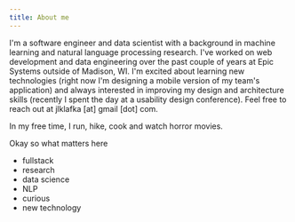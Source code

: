 ```yaml
---
title: About me
---
```


I'm a software engineer and data scientist with a background in machine learning and natural language processing research. I've worked on web development and data engineering over the past couple of years at Epic Systems outside of Madison, WI. I'm excited about learning new technologies (right now I'm designing a mobile version of my team's application) and always interested in improving my design and architecture skills (recently I spent the day at a usability design conference). Feel free to reach out at jlklafka [at] gmail [dot] com.

In my free time, I run, hike, cook and watch horror movies.

Okay so what matters here
 - fullstack
 - research
 - data science
 - NLP
 - curious
 - new technology
